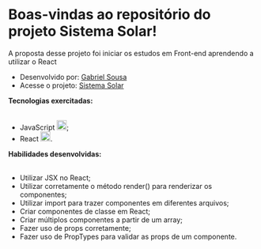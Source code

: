 # Boas-vindas ao repositório do projeto Sistema Solar!

A proposta desse projeto foi iniciar os estudos em Front-end aprendendo a utilizar o React

- Desenvolvido por: [Gabriel Sousa](https://www.linkedin.com/in/gabriel-dev-biotec/)
- Acesse o projeto: [Sistema Solar](https://project-solar-system-xi.vercel.app/)

<summary><strong>Tecnologias exercitadas:</strong></summary><br />
  
 * JavaScript <img src="https://cdn.jsdelivr.net/gh/devicons/devicon/icons/javascript/javascript-original.svg" width="20" height="20"/>;
 * React <img src="https://cdn.jsdelivr.net/gh/devicons/devicon/icons/react/react-original.svg" width="20" height="20"/>.
 
 <summary><strong>Habilidades desenvolvidas:</strong></summary><br />
  
 * Utilizar JSX no React;
 * Utilizar corretamente o método render() para renderizar os componentes;
 * Utilizar import para trazer componentes em diferentes arquivos;
 * Criar componentes de classe em React;
 * Criar múltiplos componentes a partir de um array;
 * Fazer uso de props corretamente;
 * Fazer uso de PropTypes para validar as props de um componente.
